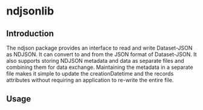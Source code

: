 # ndjsonlib

## Introduction
The ndjson package provides an interface to read and write Dataset-JSON as NDJSON. It can convert to and from the JSON
format of Dataset-JSON. It also supports storing NDJSON metadata and data as separate files and combining them for 
data exchange. Maintaining the metadata in a separate file makes it simple to update the creationDatetime and the 
records attributes without requiring an application to re-write the entire file.

## Usage




